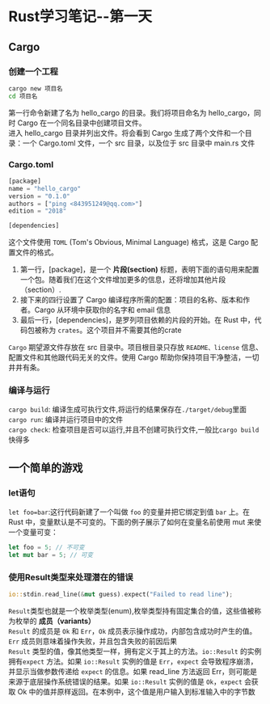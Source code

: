 # Rust学习笔记--第一天

## Cargo

### 创建一个工程

```.sh
cargo new 项目名
cd 项目名
```

第一行命令新建了名为 hello_cargo 的目录。我们将项目命名为 hello_cargo，同时 Cargo 在一个同名目录中创建项目文件。  
进入 hello_cargo 目录并列出文件。将会看到 Cargo 生成了两个文件和一个目录：一个 Cargo.toml 文件，一个 src 目录，以及位于 src 目录中 main.rs 文件

### Cargo.toml

```.rs
[package]
name = "hello_cargo"
version = "0.1.0"
authors = ["ping <843951249@qq.com>"]
edition = "2018"

[dependencies]

```

这个文件使用 `TOML` (Tom's Obvious, Minimal Language) 格式，这是 Cargo 配置文件的格式。

1. 第一行，[package]，是一个 **片段(section)** 标题，表明下面的语句用来配置一个包。随着我们在这个文件增加更多的信息，还将增加其他片段（section）.
2. 接下来的四行设置了 Cargo 编译程序所需的配置：项目的名称、版本和作者。Cargo 从环境中获取你的名字和 email 信息  
3. 最后一行，[dependencies]，是罗列项目依赖的片段的开始。在 Rust 中，代码包被称为 `crates`。这个项目并不需要其他的crate

`Cargo` 期望源文件存放在 src 目录中。项目根目录只存放 `README、license` 信息、配置文件和其他跟代码无关的文件。使用 Cargo 帮助你保持项目干净整洁，一切井井有条。

### 编译与运行

`cargo build`: 编译生成可执行文件,将运行的结果保存在`./target/debug`里面
`cargo run`: 编译并运行项目中的文件  
`cargo check`: 检查项目是否可以运行,并且不创建可执行文件,一般比`cargo build`快得多

## 一个简单的游戏

### let语句

`let foo=bar`:这行代码新建了一个叫做 `foo` 的变量并把它绑定到值 `bar` 上。在 Rust 中，变量默认是不可变的。下面的例子展示了如何在变量名前使用 mut 来使一个变量可变：  

```.rs
let foo = 5; // 不可变
let mut bar = 5; // 可变
```

### 使用Result类型来处理潜在的错误

```.rs
io::stdin.read_line(&mut guess).expect("Failed to read line");
```

`Result`类型也就是一个枚举类型(enum),枚举类型持有固定集合的值，这些值被称为枚举的 **成员（variants）**  
`Result` 的成员是 `Ok` 和 `Err`，`Ok` 成员表示操作成功，内部包含成功时产生的值。`Err` 成员则意味着操作失败，并且包含失败的前因后果  
`Result` 类型的值，像其他类型一样，拥有定义于其上的方法。`io::Result` 的实例拥有`expect` 方法。如果 `io::Result` 实例的值是 `Err`，`expect` 会导致程序崩溃，并显示当做参数传递给 `expect` 的信息。如果 read_line 方法返回 Err，则可能是来源于底层操作系统错误的结果。如果 `io::Result` 实例的值是 `Ok`，`expect` 会获取 Ok 中的值并原样返回。在本例中，这个值是用户输入到标准输入中的字节数